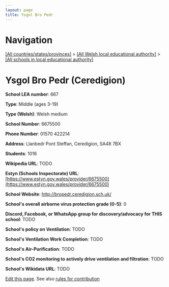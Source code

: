 ```yaml
---
layout: page
title: Ysgol Bro Pedr
---
```

# Navigation

[[All countries/states/provinces]](../../..) > [[All Welsh local educational authority]](../..) > [[All schools in local educational authority]](..)

# Ysgol Bro Pedr (Ceredigion)

**School LEA number**: 667

**Type**: Middle (ages 3-19)

**Type (Welsh)**: Welsh medium

**School Number**: 6675500

**Phone Number**: 01570 422214

**Address**: Llanbedr Pont Steffan, Ceredigion, SA48 7BX

**Students**: 1016

**Wikipedia URL**: TODO

**Estyn (Schools Inspectorate) URL**: [https://www.estyn.gov.wales/provider/6675500](https://www.estyn.gov.wales/provider/6675500)

**School Website**: http://bropedr.ceredigion.sch.uk/

**School's overall airborne virus protection grade (0-5)**: 0

**Discord, Facebook, or WhatsApp group for discovery/advocacy for THIS school**: TODO

**School's policy on Ventilation**: TODO

**School's Ventilation Work Completion**: TODO

**School's Air-Purification**: TODO

**School's CO2 monitoring to actively drive ventilation and filtration**: TODO

**School's Wikidata URL**: TODO




[Edit this page](https://github.com/ventilate-schools/Wales/edit/prif/./Ceredigion/Ysgol_Bro_Pedr.md). See also [rules for contribution](../../../contribution-rules/)